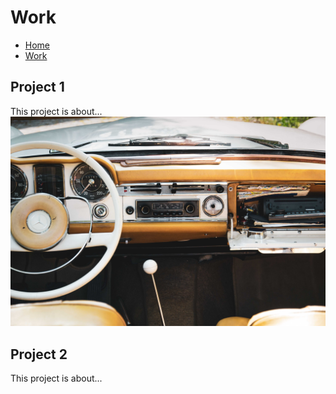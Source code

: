 # Work

- [Home](index.md)
- [Work](work.md)


##  Project 1

This project is about...
![Image of Mercedes](/imagines/DSC_0027.jpg)


## Project 2

This project is about...
